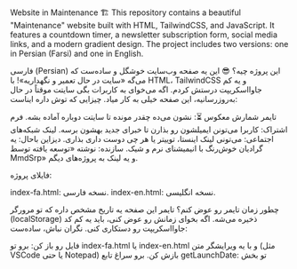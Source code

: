 Website in Maintenance 🏗️
This repository contains a beautiful "Maintenance" website built with HTML, TailwindCSS, and JavaScript. It features a countdown timer, a newsletter subscription form, social media links, and a modern gradient design. The project includes two versions: one in Persian (Farsi) and one in English.

فارسی (Persian)
این پروژه چیه؟ 😎
این یه صفحه وب‌سایت خوشگل و ساده‌ست که می‌گه «سایت در حال تعمیر و نگهداریه»! با HTML، TailwindCSS و یه کم جاوااسکریپت درستش کردم. اگه می‌خوای به کاربرات بگی سایتت موقتاً در حال به‌روزرسانیه، این صفحه خیلی به کار میاد. چیزایی که توش داره ایناست:

تایمر شمارش معکوس ⏳: نشون می‌ده چقدر مونده تا سایتت دوباره آماده بشه.
فرم اشتراک: کاربرا می‌تونن ایمیلشون رو بذارن تا خبرای جدید بهشون برسه.
لینک شبکه‌های اجتماعی: می‌تونی لینک اینستا، توییتر یا هر چی دوست داری بذاری.
دیزاین باحال: یه گرادیان خوش‌رنگ با انیمیشنای نرم و شیک.
سازنده: نوشته «توسعه یافته توسط MmdSrp» و یه لینک به پروژه‌های دیگم.

فایلای پروژه:

index-fa.html: نسخه فارسی.
index-en.html: نسخه انگلیسی.

چطور زمان تایمر رو عوض کنم؟
تایمر این صفحه یه تاریخ مشخص داره که تو مرورگر (localStorage) ذخیره می‌شه. اگه بخوای زمانش رو عوض کنی، باید یه کم کد جاوااسکریپت رو دستکاری کنی. نگران نباش، ساده‌ست:

فایل رو باز کن: برو تو index-fa.html یا index-en.html و با یه ویرایشگر متن (مثل VSCode یا حتی Notepad) بازش کن.
برو سراغ تابع getLaunchDate: تو بخش <script>، این تابع رو پیدا کن:function getLaunchDate() {
    const storedDate = localStorage.getItem('launchDate');
    if (storedDate) {
        return new Date(storedDate);
    } else {
        const newLaunchDate = new Date();
        newLaunchDate.setDate(newLaunchDate.getDate() + 30);
        localStorage.setItem('launchDate', newLaunchDate.toISOString());
        return newLaunchDate;
    }
}


زمان رو عوض کن:
اگه می‌خوای مثلاً 10 روز دیگه باشه:newLaunchDate.setDate(newLaunchDate.getDate() + 10);

فقط عدد 30 رو عوض کن با هر چند روزی که می‌خوای (مثل 10).
اگه می‌خوای یه تاریخ خاص بذاری (مثل 15 ژوئن 2025):const newLaunchDate = new Date('2025-06-15T00:00:00');

تاریخ رو به شکل YYYY-MM-DDTHH:MM:SS بنویس (مثل 2025-06-15T00:00:00).


ذخیره کن: فایل رو ذخیره کن و تو مرورگر بازش کن. تاریخ جدید تو مرورگر ذخیره می‌شه و تا وقتی کش مرورگرت رو پاک نکنی، همونه.
اگه بخوای تایمر رو ریست کنی: برو تو کنسول مرورگر (F12 > Console) و اینو بزن:localStorage.removeItem('launchDate');

بعد صفحه رو رفرش کن، تایمر با تاریخ جدید شروع می‌شه.

تصویری از نمونه کد 🖼️
اینجا یه اسکرین‌شات از صفحه وب‌سایت گذاشتم که بتونی ببینی چطور به نظر می‌رسه:
توجه: تصویر بالا یه placeholderه. می‌تونی یه اسکرین‌شات از index-fa.html یا index-en.html بگیری و به اسم screenshot.png تو ریپازیتوری آپلود کنی.

English
Project Overview
This project is a visually appealing "Maintenance" website built using HTML, TailwindCSS, and JavaScript. It is designed to inform users about a website undergoing maintenance and includes the following features:

Countdown Timer ⏳: Displays the time remaining until the site is back online.
Newsletter Subscription Form: Allows users to submit their email for updates.
Social Media Links: Links to social media profiles.
Modern Design: Features a gradient background and smooth animations.
Developer Credit: Includes text "Developed by MmdSrp" and a link to the developer's other projects.

Project files:

index-fa.html: Persian version of the website.
index-en.html: English version of the website.

How to Set the Countdown Timer
The countdown timer is based on a target date (launchDate) stored in the browser's localStorage. To set the timer, you need to edit the JavaScript code in either the Persian (index-fa.html) or English (index-en.html) file.

Open the File: Open index-fa.html or index-en.html in a text editor.
Locate the getLaunchDate Function: Find the following function in the <script> section:function getLaunchDate() {
    const storedDate = localStorage.getItem('launchDate');
    if (storedDate) {
        return new Date(storedDate);
    } else {
        const newLaunchDate = new Date();
        newLaunchDate.setDate(newLaunchDate.getDate() + 30);
        localStorage.setItem('launchDate', newLaunchDate.toISOString());
        return newLaunchDate;
    }
}


Modify the Target Date:
To set a specific number of days (e.g., 10 days from now):newLaunchDate.setDate(newLaunchDate.getDate() + 10);

Replace 30 with the desired number of days (e.g., 10).
To set a specific date (e.g., June 15, 2025):const newLaunchDate = new Date('2025-06-15T00:00:00');

Enter the date in the format YYYY-MM-DDTHH:MM:SS.


Save Changes: Save the file and open it in a browser. The new date will be stored in localStorage and persist until the browser data is cleared.
Reset the Timer (Optional): To reset the timer, clear localStorage:
Open the browser console (F12 > Console) and run:localStorage.removeItem('launchDate');


Refresh the page to start the timer with the new date.



Sample Code Preview 🖼️
Here's a screenshot of what the website looks like:
Note: The image above is a placeholder. You can take a screenshot of index-fa.html or index-en.html and upload it as screenshot.png in the repository.

Developed by MmdSrp.
